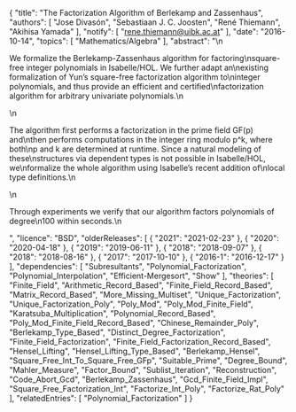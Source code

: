 {
    "title": "The Factorization Algorithm of Berlekamp and Zassenhaus",
    "authors": [
        "Jose Divasón",
        "Sebastiaan J. C. Joosten",
        "René Thiemann",
        "Akihisa Yamada"
    ],
    "notify": [
        "rene.thiemann@uibk.ac.at"
    ],
    "date": "2016-10-14",
    "topics": [
        "Mathematics/Algebra"
    ],
    "abstract": "\n<p>We formalize the Berlekamp-Zassenhaus algorithm for factoring\nsquare-free integer polynomials in Isabelle/HOL. We further adapt an\nexisting formalization of Yun’s square-free factorization algorithm to\ninteger polynomials, and thus provide an efficient and certified\nfactorization algorithm for arbitrary univariate polynomials.\n</p>\n<p>The algorithm first performs a factorization in the prime field GF(p) and\nthen performs computations in the integer ring modulo p^k, where both\np and k are determined at runtime. Since a natural modeling of these\nstructures via dependent types is not possible in Isabelle/HOL, we\nformalize the whole algorithm using Isabelle’s recent addition of\nlocal type definitions.\n</p>\n<p>Through experiments we verify that our algorithm factors polynomials of degree\n100 within seconds.\n</p>",
    "licence": "BSD",
    "olderReleases": [
        {
            "2021": "2021-02-23"
        },
        {
            "2020": "2020-04-18"
        },
        {
            "2019": "2019-06-11"
        },
        {
            "2018": "2018-09-07"
        },
        {
            "2018": "2018-08-16"
        },
        {
            "2017": "2017-10-10"
        },
        {
            "2016-1": "2016-12-17"
        }
    ],
    "dependencies": [
        "Subresultants",
        "Polynomial_Factorization",
        "Polynomial_Interpolation",
        "Efficient-Mergesort",
        "Show"
    ],
    "theories": [
        "Finite_Field",
        "Arithmetic_Record_Based",
        "Finite_Field_Record_Based",
        "Matrix_Record_Based",
        "More_Missing_Multiset",
        "Unique_Factorization",
        "Unique_Factorization_Poly",
        "Poly_Mod",
        "Poly_Mod_Finite_Field",
        "Karatsuba_Multiplication",
        "Polynomial_Record_Based",
        "Poly_Mod_Finite_Field_Record_Based",
        "Chinese_Remainder_Poly",
        "Berlekamp_Type_Based",
        "Distinct_Degree_Factorization",
        "Finite_Field_Factorization",
        "Finite_Field_Factorization_Record_Based",
        "Hensel_Lifting",
        "Hensel_Lifting_Type_Based",
        "Berlekamp_Hensel",
        "Square_Free_Int_To_Square_Free_GFp",
        "Suitable_Prime",
        "Degree_Bound",
        "Mahler_Measure",
        "Factor_Bound",
        "Sublist_Iteration",
        "Reconstruction",
        "Code_Abort_Gcd",
        "Berlekamp_Zassenhaus",
        "Gcd_Finite_Field_Impl",
        "Square_Free_Factorization_Int",
        "Factorize_Int_Poly",
        "Factorize_Rat_Poly"
    ],
    "relatedEntries": [
        "Polynomial_Factorization"
    ]
}